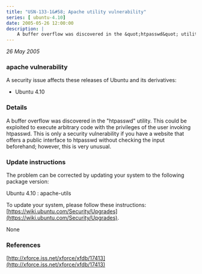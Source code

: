 ```yaml
---
title: "USN-133-1&#58; Apache utility vulnerability"
series: [ ubuntu-4.10]
date: 2005-05-26 12:00:00
description: |
    A buffer overflow was discovered in the &quot;htpasswd&quot; utility. This could be exploited to execute arbitrary code with the privileges of the user invoking htpasswd. This is only a security vulnerability if you have a website that offers a public interface to htpasswd without checking the input beforehand; however, this is very unusual.
--- 
```

 
 

*26 May 2005*

### apache vulnerability

A security issue affects these releases of Ubuntu and its derivatives:

* Ubuntu 4.10

### Details

A buffer overflow was discovered in the &quot;htpasswd&quot; utility. This could be exploited to execute arbitrary code with the privileges of the user invoking htpasswd. This is only a security vulnerability if you have a website that offers a public interface to htpasswd without checking the input beforehand; however, this is very unusual.

### Update instructions

The problem can be corrected by updating your system to the following package version:

Ubuntu 4.10
 : apache-utils 

To update your system, please follow these instructions: [https://wiki.ubuntu.com/Security/Upgrades](https://wiki.ubuntu.com/Security/Upgrades).

None

### References

 
 [http://xforce.iss.net/xforce/xfdb/17413](http://xforce.iss.net/xforce/xfdb/17413)
 

